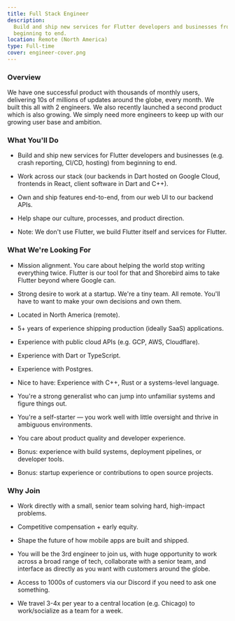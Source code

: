 ```yaml
---
title: Full Stack Engineer
description:
  Build and ship new services for Flutter developers and businesses from
  beginning to end.
location: Remote (North America)
type: Full-time
cover: engineer-cover.png
---
```


### Overview

We have one successful product with thousands of monthly users, delivering 10s
of millions of updates around the globe, every month. We built this all with 2
engineers. We also recently launched a second product which is also growing. We
simply need more engineers to keep up with our growing user base and ambition.

### What You'll Do

- Build and ship new services for Flutter developers and businesses (e.g. crash
  reporting, CI/CD, hosting) from beginning to end.

- Work across our stack (our backends in Dart hosted on Google Cloud, frontends
  in React, client software in Dart and C++).

- Own and ship features end-to-end, from our web UI to our backend APIs.

- Help shape our culture, processes, and product direction.

- Note: We don't use Flutter, we build Flutter itself and services for Flutter.

### What We're Looking For

- Mission alignment. You care about helping the world stop writing everything
  twice. Flutter is our tool for that and Shorebird aims to take Flutter beyond
  where Google can.

- Strong desire to work at a startup. We're a tiny team. All remote. You'll have
  to want to make your own decisions and own them.

- Located in North America (remote).

- 5+ years of experience shipping production (ideally SaaS) applications.

- Experience with public cloud APIs (e.g. GCP, AWS, Cloudflare).

- Experience with Dart or TypeScript.

- Experience with Postgres.

- Nice to have: Experience with C++, Rust or a systems-level language.

- You're a strong generalist who can jump into unfamiliar systems and figure
  things out.

- You're a self-starter — you work well with little oversight and thrive in
  ambiguous environments.
- You care about product quality and developer experience.

- Bonus: experience with build systems, deployment pipelines, or developer
  tools.

- Bonus: startup experience or contributions to open source projects.

### Why Join

- Work directly with a small, senior team solving hard, high-impact problems.

- Competitive compensation + early equity.

- Shape the future of how mobile apps are built and shipped.

- You will be the 3rd engineer to join us, with huge opportunity to work across
  a broad range of tech, collaborate with a senior team, and interface as
  directly as you want with customers around the globe.

- Access to 1000s of customers via our Discord if you need to ask one something.

- We travel 3-4x per year to a central location (e.g. Chicago) to work/socialize
  as a team for a week.
